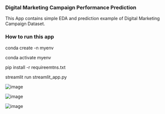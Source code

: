 ### Digital Marketing Campaign Performance Prediction

This App contains simple EDA and prediction example of Digital Marketing Campaign Dataset.

### How to run this app

conda create -n myenv

conda activate myenv

pip install -r requireemtns.txt

streamlit run streamlit_app.py

![image](https://user-images.githubusercontent.com/125840647/224606275-e30e0d97-d420-4014-88fb-270aa582efa3.png)


![image](https://user-images.githubusercontent.com/125840647/224606337-a33ceb11-2505-4cb9-afa2-33f328e70123.png)

![image](https://user-images.githubusercontent.com/125840647/224606791-6767c927-23f9-44f0-8d44-9674ef139bd3.png)

